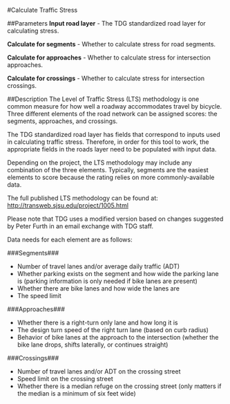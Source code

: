 #Calculate Traffic Stress

##Parameters
**Input road layer** - The TDG standardized road layer for calculating stress.

**Calculate for segments** - Whether to calculate stress for road segments.

**Calculate for approaches** - Whether to calculate stress for intersection approaches.

**Calculate for crossings** - Whether to calculate stress for intersection crossings.

##Description
The Level of Traffic Stress (LTS) methodology is one common measure for how
well a roadway accommodates travel by bicycle. Three different elements of the
road network can be assigned scores: the segments, approaches, and crossings.

The TDG standardized road layer has fields that correspond to inputs used
in calculating traffic stress. Therefore, in order for this tool to work,
the appropriate fields in the roads layer need to be populated with input data.

Depending on the project, the LTS methodology may include any combination of the
three elements. Typically, segments are the easiest elements to score because
the rating relies on more commonly-available data.

The full published LTS methodology can be found at: http://transweb.sjsu.edu/project/1005.html

Please note that TDG uses a modified version based on changes suggested by
Peter Furth in an email exchange with TDG staff.

Data needs for each element are as follows:

###Segments###
* Number of travel lanes and/or average daily traffic (ADT)
* Whether parking exists on the segment and how wide the parking lane is (parking
information is only needed if bike lanes are present)
* Whether there are bike lanes and how wide the lanes are
* The speed limit

###Approaches###
* Whether there is a right-turn only lane and how long it is
* The design turn speed of the right turn lane (based on curb radius)
* Behavior of bike lanes at the approach to the intersection (whether the bike
lane drops, shifts laterally, or continues straight)

###Crossings###
* Number of travel lanes and/or ADT on the crossing street
* Speed limit on the crossing street
* Whether there is a median refuge on the crossing street (only matters if the
median is a minimum of six feet wide)
